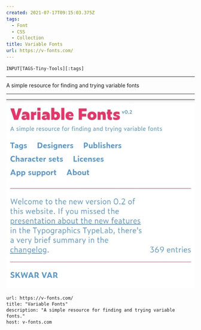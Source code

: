 ```yaml
---
created: 2021-07-17T09:15:03.375Z
tags: 
  - Font
  - CSS
  - Collection
title: Variable Fonts
url: https://v-fonts.com/
---
```

```meta-bind
INPUT[TAGS-Tiny-Tools][:tags]
```

___
A simple resource for finding and trying variable fonts
___

![](_attachments/variable-fonts.jpg)

```cardlink
url: https://v-fonts.com/
title: "Variable Fonts"
description: "A simple resource for finding and trying variable fonts."
host: v-fonts.com
```
